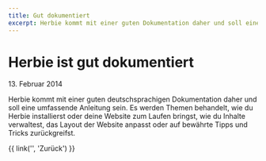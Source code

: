 ```yaml
---
title: Gut dokumentiert
excerpt: Herbie kommt mit einer guten Dokumentation daher und soll eine umfassende Anleitung sein. Es werden Themen behandelt, wie du Herbie installierst oder deine Website zum Laufen bringst, wie du Inhalte verwaltest, das Layout der Website anpasst oder vieles anderes.
---
```


# Herbie ist gut dokumentiert

13\. Februar 2014

Herbie kommt mit einer guten deutschsprachigen Dokumentation daher und soll eine umfassende Anleitung sein. Es werden Themen behandelt, wie du Herbie installierst oder deine Website zum Laufen bringst, wie du Inhalte verwaltest, das Layout der Website anpasst oder auf bewährte Tipps und Tricks zurückgreifst.

{{ link('', 'Zurück') }}
